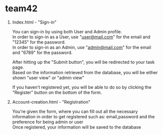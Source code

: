 # team42



1. Index.html - "Sign-in"<br />

    You can sign-in by using both User and Admin profile. <br />
    In order to sign-in as a User, use "user@mail.com" for the email and "12345" for the password.<br />
    In order to sign-in as an Admin, use "admin@mail.com" for the email and "6789" for the password.<br />

    After hitting up the "Submit button", you will be redirected to your task page. <br />
    Based on the information retrieved from the database, you will be either shown "user view" or "admin view"<br />


    If you haven't registered yet, you will be able to do so by clicking the "Register" button on the bottom of the form.<br />

2. Account-creation.html - "Registration"<br />

    You're given the form, where you can fill out all the necessary information in order to get registered such as: email,password and the     preference for being admin or user<br />
    Once registered, your information will be saved to the database<br />



